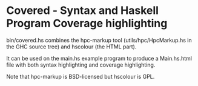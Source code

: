 # Covered - Syntax and Haskell Program Coverage highlighting

bin/covered.hs combines the hpc-markup tool (utils/hpc/HpcMarkup.hs in the GHC
source tree) and hscolour (the HTML part).

It can be used on the main.hs example program to produce a Main.hs.html file
with both syntax highlighting and coverage highlighting.

Note that hpc-markup is BSD-licensed but hscolour is GPL.

